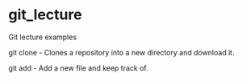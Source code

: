 # git_lecture
Git lecture examples

git clone - Clones a repository into a new directory and download it.

git add - Add a new file and keep track of. 